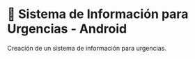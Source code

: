 # :dart: Sistema de Información para Urgencias - Android
Creación de un sistema de información para urgencias.
